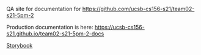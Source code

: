 ---
---

QA site for documentation for <https://github.com/ucsb-cs156-s21/team02-s21-5pm-2>

Production documentation is here: <https://ucsb-cs156-s21.github.io/team02-s21-5pm-2-docs>

[Storybook](storybook)
